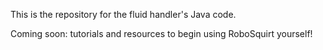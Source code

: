 This is the repository for the fluid handler's Java code.

Coming soon: tutorials and resources to begin using RoboSquirt yourself!